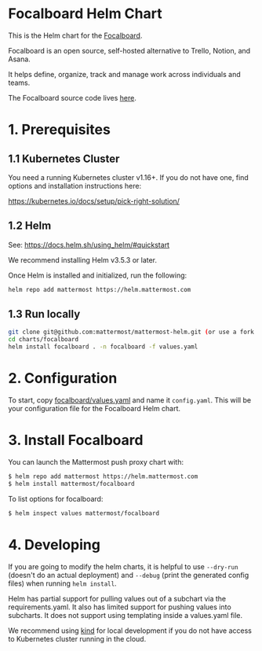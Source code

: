 Focalboard Helm Chart
====================================================

This is the Helm chart for the [Focalboard](https://www.focalboard.com/).

Focalboard is an open source, self-hosted alternative to Trello, Notion, and Asana.

It helps define, organize, track and manage work across individuals and teams.


The Focalboard source code lives [here](https://github.com/mattermost/focalboard).

# 1. Prerequisites

## 1.1 Kubernetes Cluster

You need a running Kubernetes cluster v1.16+. If you do not have one, find options and installation instructions here:

https://kubernetes.io/docs/setup/pick-right-solution/

## 1.2 Helm

See: https://docs.helm.sh/using_helm/#quickstart

We recommend installing Helm v3.5.3 or later.

Once Helm is installed and initialized, run the following:

```bash
helm repo add mattermost https://helm.mattermost.com
```

## 1.3 Run locally
```bash
git clone git@github.com:mattermost/mattermost-helm.git (or use a fork of yours)
cd charts/focalboard
helm install focalboard . -n focalboard -f values.yaml
```
# 2. Configuration

To start, copy [focalboard/values.yaml](https://github.com/mattermost/mattermost-helm/blob/master/charts/focalboard/values.yaml) and name it `config.yaml`. This will be your configuration file for the Focalboard Helm chart.

# 3. Install Focalboard

You can launch the Mattermost push proxy chart with:
```bash
$ helm repo add mattermost https://helm.mattermost.com
$ helm install mattermost/focalboard
```

To list options for focalboard:

```bash
$ helm inspect values mattermost/focalboard
```

# 4. Developing

If you are going to modify the helm charts, it is helpful to use `--dry-run` (doesn't do an actual deployment) and `--debug` (print the generated config files) when running `helm install`.

Helm has partial support for pulling values out of a subchart via the requirements.yaml. It also has limited support for pushing values into subcharts. It does not support using templating inside a values.yaml file.

We recommend using [kind](https://github.com/kubernetes-sigs/kind) for local development if you do not have access to Kubernetes cluster running in the cloud.